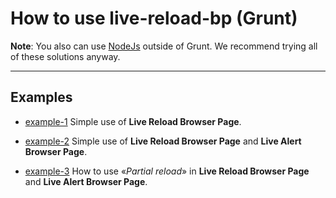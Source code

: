 # How to use live-reload-bp (Grunt)

**Note**: You also can use [NodeJs](https://github.com/Yuriy-Svetlov/live-reload-bp/tree/main/documentation/examples/nodejs) outside of Grunt. We recommend trying all of these solutions anyway.

---

## Examples

* [example-1](https://github.com/Yuriy-Svetlov/live-reload-bp/tree/main/documentation/examples/grunt/1)
Simple use of **Live Reload Browser Page**.

* [example-2](https://github.com/Yuriy-Svetlov/live-reload-bp/tree/main/documentation/examples/grunt/2)
Simple use of **Live Reload Browser Page** and **Live Alert Browser Page**.

* [example-3](https://github.com/Yuriy-Svetlov/live-reload-bp/tree/main/documentation/examples/grunt/3)
How to use «*Partial reload*» in **Live Reload Browser Page** and **Live Alert Browser Page**.
